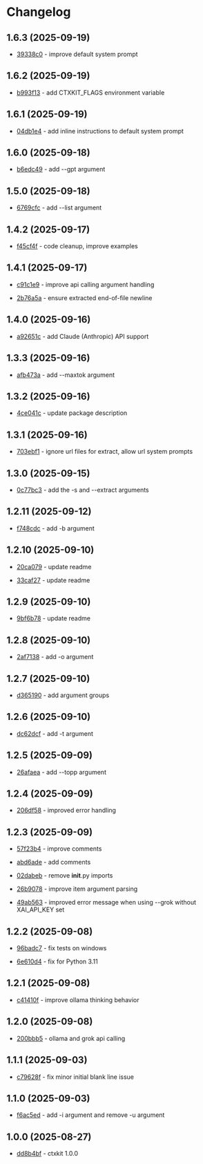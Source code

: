 # Changelog

## 1.6.3 (2025-09-19)

- [39338c0](https://github.com/craigahobbs/ctxkit/commit/39338c0) - improve default system prompt

## 1.6.2 (2025-09-19)

- [b993f13](https://github.com/craigahobbs/ctxkit/commit/b993f13) - add CTXKIT_FLAGS environment variable

## 1.6.1 (2025-09-19)

- [04db1e4](https://github.com/craigahobbs/ctxkit/commit/04db1e4) - add inline instructions to default system prompt

## 1.6.0 (2025-09-18)

- [b6edc49](https://github.com/craigahobbs/ctxkit/commit/b6edc49) - add --gpt argument

## 1.5.0 (2025-09-18)

- [6769cfc](https://github.com/craigahobbs/ctxkit/commit/6769cfc) - add --list argument

## 1.4.2 (2025-09-17)

- [f45cf4f](https://github.com/craigahobbs/ctxkit/commit/f45cf4f) - code cleanup, improve examples

## 1.4.1 (2025-09-17)

- [c91c1e9](https://github.com/craigahobbs/ctxkit/commit/c91c1e9) - improve api calling argument handling

- [2b76a5a](https://github.com/craigahobbs/ctxkit/commit/2b76a5a) - ensure extracted end-of-file newline

## 1.4.0 (2025-09-16)

- [a92651c](https://github.com/craigahobbs/ctxkit/commit/a92651c) - add Claude \(Anthropic\) API support

## 1.3.3 (2025-09-16)

- [afb473a](https://github.com/craigahobbs/ctxkit/commit/afb473a) - add --maxtok argument

## 1.3.2 (2025-09-16)

- [4ce041c](https://github.com/craigahobbs/ctxkit/commit/4ce041c) - update package description

## 1.3.1 (2025-09-16)

- [703ebf1](https://github.com/craigahobbs/ctxkit/commit/703ebf1) - ignore url files for extract, allow url system prompts

## 1.3.0 (2025-09-15)

- [0c77bc3](https://github.com/craigahobbs/ctxkit/commit/0c77bc3) - add the -s and --extract arguments

## 1.2.11 (2025-09-12)

- [f748cdc](https://github.com/craigahobbs/ctxkit/commit/f748cdc) - add -b argument

## 1.2.10 (2025-09-10)

- [20ca079](https://github.com/craigahobbs/ctxkit/commit/20ca079) - update readme

- [33caf27](https://github.com/craigahobbs/ctxkit/commit/33caf27) - update readme

## 1.2.9 (2025-09-10)

- [9bf6b78](https://github.com/craigahobbs/ctxkit/commit/9bf6b78) - update readme

## 1.2.8 (2025-09-10)

- [2af7138](https://github.com/craigahobbs/ctxkit/commit/2af7138) - add -o argument

## 1.2.7 (2025-09-10)

- [d365190](https://github.com/craigahobbs/ctxkit/commit/d365190) - add argument groups

## 1.2.6 (2025-09-10)

- [dc62dcf](https://github.com/craigahobbs/ctxkit/commit/dc62dcf) - add -t argument

## 1.2.5 (2025-09-09)

- [26afaea](https://github.com/craigahobbs/ctxkit/commit/26afaea) - add --topp argument

## 1.2.4 (2025-09-09)

- [206df58](https://github.com/craigahobbs/ctxkit/commit/206df58) - improved error handling

## 1.2.3 (2025-09-09)

- [57f23b4](https://github.com/craigahobbs/ctxkit/commit/57f23b4) - improve comments

- [abd6ade](https://github.com/craigahobbs/ctxkit/commit/abd6ade) - add comments

- [02dabeb](https://github.com/craigahobbs/ctxkit/commit/02dabeb) - remove __init__.py imports

- [26b9078](https://github.com/craigahobbs/ctxkit/commit/26b9078) - improve item argument parsing

- [49ab563](https://github.com/craigahobbs/ctxkit/commit/49ab563) - improved error message when using --grok without XAI_API_KEY set

## 1.2.2 (2025-09-08)

- [96badc7](https://github.com/craigahobbs/ctxkit/commit/96badc7) - fix tests on windows

- [6e610d4](https://github.com/craigahobbs/ctxkit/commit/6e610d4) - fix for Python 3.11

## 1.2.1 (2025-09-08)

- [c41410f](https://github.com/craigahobbs/ctxkit/commit/c41410f) - improve ollama thinking behavior

## 1.2.0 (2025-09-08)

- [200bbb5](https://github.com/craigahobbs/ctxkit/commit/200bbb5) - ollama and grok api calling

## 1.1.1 (2025-09-03)

- [c79628f](https://github.com/craigahobbs/ctxkit/commit/c79628f) - fix minor initial blank line issue

## 1.1.0 (2025-09-03)

- [f6ac5ed](https://github.com/craigahobbs/ctxkit/commit/f6ac5ed) - add -i argument and remove -u argument

## 1.0.0 (2025-08-27)

- [dd8b4bf](https://github.com/craigahobbs/ctxkit/commit/dd8b4bf) - ctxkit 1.0.0
